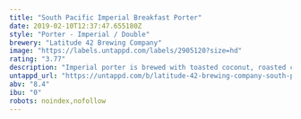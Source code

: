 ```yaml
---
title: "South Pacific Imperial Breakfast Porter"
date: 2019-02-10T12:37:47.655180Z
style: "Porter - Imperial / Double"
brewery: "Latitude 42 Brewing Company"
image: "https://labels.untappd.com/labels/2905120?size=hd"
rating: "3.77"
description: "Imperial porter is brewed with toasted coconut, roasted cacao nibs and Ron's cold pressed coffee for the morning kick."
untappd_url: "https://untappd.com/b/latitude-42-brewing-company-south-pacific-imperial-breakfast-pprter/2905120"
abv: "8.4"
ibu: "0"
robots: noindex,nofollow
---
```

